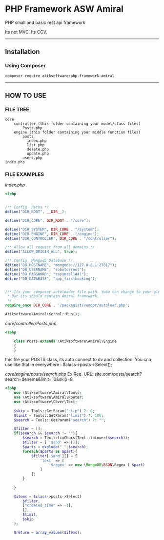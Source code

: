 # PHP Framework ASW Amiral
PHP small and basic rest api framework

Its not MVC. Its CCV.

---

## Installation

### Using Composer

```sh
composer require atiksoftware/php-framework-amiral
```

---

## HOW TO USE
### FILE TREE
```
core
    controller (this folder containing your model/class files)
        Posts.php
    engine (this folder containing your middle function files)
        posts
          index.php
          list.php
          delete.php
          update.php
        users.php
index.php
```

### FILE EXAMPLES
*index.php*
```php
<?php 
 

/** Config  Paths */
define("DIR_ROOT", __DIR__);

define("DIR_CORE", DIR_ROOT . "/core");

define("DIR_SYSTEM", DIR_CORE . "/system");
define("DIR_ENGINE", DIR_CORE . "/engine");
define("DIR_CONTROLLER", DIR_CORE . "/controller");

/** Allow all request from all domains */
define("ALLOW_ORIGIN_ALL", true);

/** Config  Mongodb Database */
define("DB_HOSTNAME", "mongodb://127.0.0.1:27017");
define("DB_USERNAME", "robotorroot");
define("DB_PASSWORD", "rapunzel14A1");
define("DB_DATABASE", "app_firstbooking");


/** Its your composer autoloader file path. Yuou can change to your global folder if you want.
 * But its should contain Amiral framework.
 */
require_once DIR_CORE . '/packagist/vendor/autoload.php';

Atiksoftware\Amiral\Kernel::Run(); 
```

*core/controller/Posts.php*
```php
<?php 

    class Posts extends \Atiksoftware\Amiral\Engine
    { 
    }
```
this file your POSTS class, its auto connect to dv and collection.
You cna use like that in everywhere : $class->posts->Select();

*core/engine/posts/search.php*
Ex Req. URL: site.com/posts/search?search=deneme&limit=10&skip=8
```php
<?php 
	use \Atiksoftware\Amiral\Tools;
	use \Atiksoftware\Amiral\Router;
	use \Atiksoftware\Cover\Text;
 
	$skip = Tools::GetParam("skip") ?: 0;
	$limit = Tools::GetParam("limit") ?: 100;
	$search = Tools::GetParam("search") ?: "";

	$filter = [];
	if($search && $search != ""){ 
		$search = Text::fixChars(Text::toLower($search));
		$filter = [ '$and' => []];
		$parts = explode(" ",$search);
		foreach($parts as $part){
			$filter['$and'][] = [
				'text' => [
					'$regex' => new \MongoDB\BSON\Regex ( $part)
				]
			]; 
		}
		
	}

	$items = $class->posts->Select(
		$filter,
		["created_time" => -1],
		[],
		$limit,
		$skip
	);

	$return = array_values($items);
```
 

